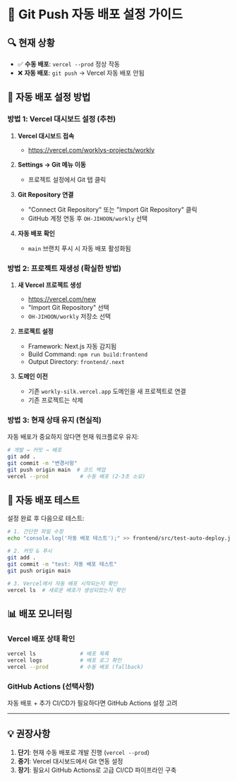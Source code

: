 # 🔧 Git Push 자동 배포 설정 가이드

## 🔍 현재 상황
- ✅ **수동 배포**: `vercel --prod` 정상 작동
- ❌ **자동 배포**: `git push` → Vercel 자동 배포 안됨

## 🎯 자동 배포 설정 방법

### 방법 1: Vercel 대시보드 설정 (추천)

1. **Vercel 대시보드 접속**
   - https://vercel.com/worklys-projects/workly

2. **Settings → Git 메뉴 이동**
   - 프로젝트 설정에서 Git 탭 클릭

3. **Git Repository 연결**
   - "Connect Git Repository" 또는 "Import Git Repository" 클릭
   - GitHub 계정 연동 후 `OH-JIHOON/workly` 선택

4. **자동 배포 확인**
   - `main` 브랜치 푸시 시 자동 배포 활성화됨

### 방법 2: 프로젝트 재생성 (확실한 방법)

1. **새 Vercel 프로젝트 생성**
   - https://vercel.com/new
   - "Import Git Repository" 선택
   - `OH-JIHOON/workly` 저장소 선택

2. **프로젝트 설정**
   - Framework: Next.js 자동 감지됨
   - Build Command: `npm run build:frontend`
   - Output Directory: `frontend/.next`

3. **도메인 이전**
   - 기존 `workly-silk.vercel.app` 도메인을 새 프로젝트로 연결
   - 기존 프로젝트는 삭제

### 방법 3: 현재 상태 유지 (현실적)

자동 배포가 중요하지 않다면 현재 워크플로우 유지:

```bash
# 개발 → 커밋 → 배포
git add .
git commit -m "변경사항"
git push origin main  # 코드 백업
vercel --prod          # 수동 배포 (2-3초 소요)
```

## 🔧 자동 배포 테스트

설정 완료 후 다음으로 테스트:

```bash
# 1. 간단한 파일 수정
echo "console.log('자동 배포 테스트');" >> frontend/src/test-auto-deploy.js

# 2. 커밋 & 푸시
git add .
git commit -m "test: 자동 배포 테스트"
git push origin main

# 3. Vercel에서 자동 배포 시작되는지 확인
vercel ls  # 새로운 배포가 생성되었는지 확인
```

## 📊 배포 모니터링

### Vercel 배포 상태 확인
```bash
vercel ls              # 배포 목록
vercel logs            # 배포 로그 확인
vercel --prod          # 수동 배포 (fallback)
```

### GitHub Actions (선택사항)
자동 배포 + 추가 CI/CD가 필요하다면 GitHub Actions 설정 고려

---

## 💡 권장사항

1. **단기**: 현재 수동 배포로 개발 진행 (`vercel --prod`)
2. **중기**: Vercel 대시보드에서 Git 연동 설정
3. **장기**: 필요시 GitHub Actions로 고급 CI/CD 파이프라인 구축